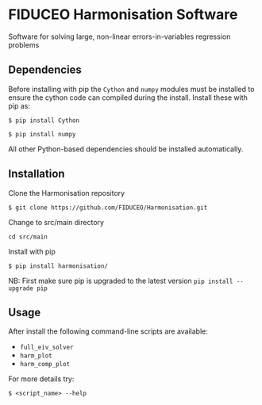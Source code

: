 # FIDUCEO Harmonisation Software
Software for solving large, non-linear errors-in-variables regression problems

## Dependencies

Before installing with pip the `Cython` and `numpy` modules must be installed to ensure the cython code can compiled during the install. Install these with pip as:

`$ pip install Cython`

`$ pip install numpy` 

All other Python-based dependencies should be installed automatically.

## Installation

Clone the Harmonisation repository

`$ git clone https://github.com/FIDUCEO/Harmonisation.git`

Change to src/main directory

`cd src/main`

Install with pip

`$ pip install harmonisation/`

NB: First make sure pip is upgraded to the latest version `pip install --upgrade pip`

## Usage

After install the following command-line scripts are available:

* `full_eiv_solver`
* `harm_plot`
* `harm_comp_plot`

For more details try:

`$ <script_name> --help`